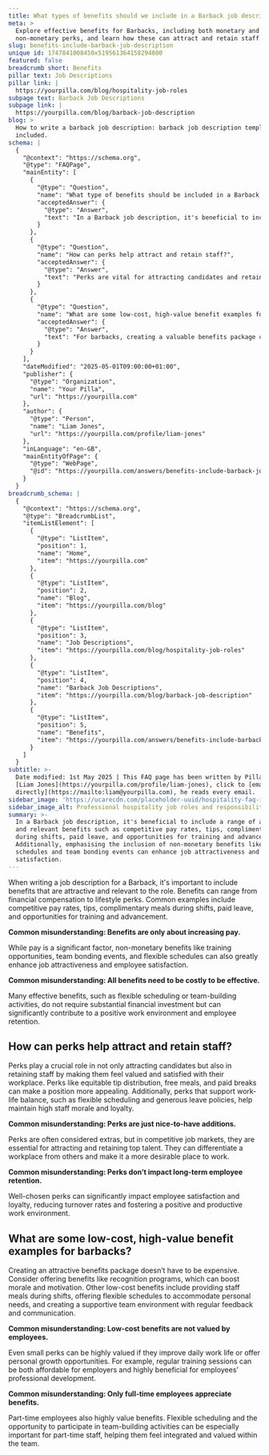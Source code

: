 ```yaml
---
title: What types of benefits should we include in a Barback job description?
meta: >
  Explore effective benefits for Barbacks, including both monetary and
  non-monetary perks, and learn how these can attract and retain staff.
slug: benefits-include-barback-job-description
unique id: 1747841008450x519561364158294800
featured: false
breadcrumb short: Benefits
pillar text: Job Descriptions
pillar link: |
  https://yourpilla.com/blog/hospitality-job-roles
subpage text: Barback Job Descriptions
subpage link: |
  https://yourpilla.com/blog/barback-job-description
blog: >
  How to write a barback job description: barback job description template
  included.
schema: |
  {
    "@context": "https://schema.org",
    "@type": "FAQPage",
    "mainEntity": [
      {
        "@type": "Question",
        "name": "What type of benefits should be included in a Barback job description?",
        "acceptedAnswer": {
          "@type": "Answer",
          "text": "In a Barback job description, it's beneficial to include a range of attractive and relevant benefits such as competitive pay rates, tips, complimentary meals during shifts, paid leave, and opportunities for training and advancement. Additionally, emphasising the inclusion of non-monetary benefits like flexible schedules and team bonding events can enhance job attractiveness and employee satisfaction."
        }
      },
      {
        "@type": "Question",
        "name": "How can perks help attract and retain staff?",
        "acceptedAnswer": {
          "@type": "Answer",
          "text": "Perks are vital for attracting candidates and retaining staff by enhancing job satisfaction and making employees feel valued. Equitable tip distribution, free meals, paid breaks, flexible scheduling, and generous leave policies are examples of perks that help maintain high staff morale and loyalty, making a workplace more appealing and reducing staff turnover."
        }
      },
      {
        "@type": "Question",
        "name": "What are some low-cost, high-value benefit examples for barbacks?",
        "acceptedAnswer": {
          "@type": "Answer",
          "text": "For barbacks, creating a valuable benefits package can be economical. Consider low-cost options like recognition programs, free meals during shifts, flexible scheduling, and a supportive team environment with regular feedback. These benefits, while affordable, can greatly enhance daily work life and offer growth opportunities, making them highly valued by employees."
        }
      }
    ],
    "dateModified": "2025-05-01T09:00:00+01:00",
    "publisher": {
      "@type": "Organization",
      "name": "Your Pilla",
      "url": "https://yourpilla.com"
    },
    "author": {
      "@type": "Person",
      "name": "Liam Jones",
      "url": "https://yourpilla.com/profile/liam-jones"
    },
    "inLanguage": "en-GB",
    "mainEntityOfPage": {
      "@type": "WebPage",
      "@id": "https://yourpilla.com/answers/benefits-include-barback-job-description"
    }
  }
breadcrumb_schema: |
  {
    "@context": "https://schema.org",
    "@type": "BreadcrumbList",
    "itemListElement": [
      {
        "@type": "ListItem",
        "position": 1,
        "name": "Home",
        "item": "https://yourpilla.com"
      },
      {
        "@type": "ListItem",
        "position": 2,
        "name": "Blog",
        "item": "https://yourpilla.com/blog"
      },
      {
        "@type": "ListItem",
        "position": 3,
        "name": "Job Descriptions",
        "item": "https://yourpilla.com/blog/hospitality-job-roles"
      },
      {
        "@type": "ListItem",
        "position": 4,
        "name": "Barback Job Descriptions",
        "item": "https://yourpilla.com/blog/barback-job-description"
      },
      {
        "@type": "ListItem",
        "position": 5,
        "name": "Benefits",
        "item": "https://yourpilla.com/answers/benefits-include-barback-job-description"
      }
    ]
  }
subtitle: >-
  Date modified: 1st May 2025 | This FAQ page has been written by Pilla Founder,
  [Liam Jones](https://yourpilla.com/profile/liam-jones), click to [email Liam
  directly](https://mailto:liam@yourpilla.com), he reads every email.
sidebar_image: 'https://ucarecdn.com/placeholder-uuid/hospitality-faq-image.jpg'
sidebar_image_alt: Professional hospitality job roles and responsibilities
summary: >-
  In a Barback job description, it's beneficial to include a range of attractive
  and relevant benefits such as competitive pay rates, tips, complimentary meals
  during shifts, paid leave, and opportunities for training and advancement.
  Additionally, emphasising the inclusion of non-monetary benefits like flexible
  schedules and team bonding events can enhance job attractiveness and employee
  satisfaction.
---
```

When writing a job description for a Barback, it's important to include benefits that are attractive and relevant to the role. Benefits can range from financial compensation to lifestyle perks. Common examples include competitive pay rates, tips, complimentary meals during shifts, paid leave, and opportunities for training and advancement.

**Common misunderstanding: Benefits are only about increasing pay.**

While pay is a significant factor, non-monetary benefits like training opportunities, team bonding events, and flexible schedules can also greatly enhance job attractiveness and employee satisfaction.

**Common misunderstanding: All benefits need to be costly to be effective.**

Many effective benefits, such as flexible scheduling or team-building activities, do not require substantial financial investment but can significantly contribute to a positive work environment and employee retention.

## How can perks help attract and retain staff?

Perks play a crucial role in not only attracting candidates but also in retaining staff by making them feel valued and satisfied with their workplace. Perks like equitable tip distribution, free meals, and paid breaks can make a position more appealing. Additionally, perks that support work-life balance, such as flexible scheduling and generous leave policies, help maintain high staff morale and loyalty.

**Common misunderstanding: Perks are just nice-to-have additions.**

Perks are often considered extras, but in competitive job markets, they are essential for attracting and retaining top talent. They can differentiate a workplace from others and make it a more desirable place to work.

**Common misunderstanding: Perks don’t impact long-term employee retention.**

Well-chosen perks can significantly impact employee satisfaction and loyalty, reducing turnover rates and fostering a positive and productive work environment.

## What are some low-cost, high-value benefit examples for barbacks?

Creating an attractive benefits package doesn’t have to be expensive. Consider offering benefits like recognition programs, which can boost morale and motivation. Other low-cost benefits include providing staff meals during shifts, offering flexible schedules to accommodate personal needs, and creating a supportive team environment with regular feedback and communication.

**Common misunderstanding: Low-cost benefits are not valued by employees.**

Even small perks can be highly valued if they improve daily work life or offer personal growth opportunities. For example, regular training sessions can be both affordable for employers and highly beneficial for employees’ professional development.

**Common misunderstanding: Only full-time employees appreciate benefits.**

Part-time employees also highly value benefits. Flexible scheduling and the opportunity to participate in team-building activities can be especially important for part-time staff, helping them feel integrated and valued within the team.
